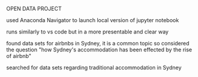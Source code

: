 OPEN DATA PROJECT

used Anaconda Navigator to launch local version of jupyter notebook

runs similarly to vs code but in a more presentable and clear way

found data sets for airbnbs in Sydney, it is a common topic so considered the question "how Sydney's accommodation has been effected by the rise of airbnb" 

searched for data sets regarding traditional accommodation in Sydney